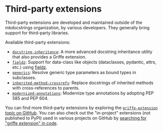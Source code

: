 # Third-party extensions

Third-party extensions are developed and maintained outside of the mkdocstrings organization, by various developers. They generally bring support for third-party libraries.

Available third-party extensions:

- [`docstring-inheritance`](third-party/docstring-inheritance.md): A more advanced docstring inheritance utility that also provides a Griffe extension.
- [`fieldz`](third-party/fieldz.md): Support for data-class like objects (dataclasses, pydantic, attrs, etc.) using [fieldz](https://github.com/pyapp-kit/fieldz).
- [`generics`](third-party/generics.md): Resolve generic type parameters as bound types in subclasses.
- [`inherited-method-crossrefs`](third-party/inherited-method-crossrefs.md): Replace docstrings of inherited methods with cross-references to parents.
- [`modernized-annotations`](third-party/modernized-annotations.md): Modernize type annotations by adopting PEP 585 and PEP 604.

You can find more third-party extensions by exploring the [`griffe-extension` topic on GitHub](https://github.com/topics/griffe-extension). You can also check out the "in-project" extensions (not published to PyPI) used in various projects on GitHub by [searching for "griffe extension" in code](https://github.com/search?q=griffe+Extension+language%3Apython&type=code).
